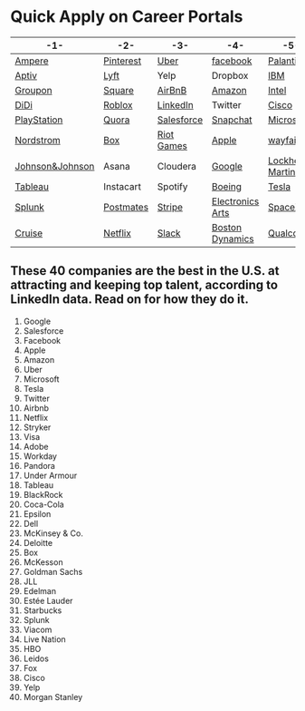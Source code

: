 # Quick Apply on Career Portals 
| -1- | -2- | -3- | -4- | -5- | -6- |
| --- | --- | --- | --- | --- |  --- |
|[Ampere](https://amperecomputing.com/apply/)|[Pinterest](https://www.pinterestcareers.com/homepage)|[Uber](https://www.uber.com/us/en/careers/)|[facebook](https://www.facebook.com/careers/)|[Palantir](https://www.palantir.com/careers/)|[waymo](https://waymo.com/joinus/)|
|[Aptiv](https://www.aptiv.com/careers)|[Lyft](https://www.lyft.com/careers)|Yelp|Dropbox|[IBM](https://careers.ibm.com/)|[ElectronicArts](https://www.ea.com/careers/careers-overview)|
|[Groupon](https://www.grouponcareers.com/ListJobs/Additional%20Locations/Seattle-WA)|[Square](https://careers.squareup.com/us/en)|[AirBnB](https://careers.airbnb.com/)|[Amazon](https://www.amazon.jobs/en)|[Intel](https://jobs.intel.com/)||
|[DiDi](https://boards.greenhouse.io/didi)|[Roblox](https://corp.roblox.com/careers/)|[LinkedIn](https://careers.linkedin.com/)|Twitter|[Cisco](https://jobs.cisco.com/)||
|[PlayStation](https://www.playstation.com/en-us/corporate/about/careers/)|[Quora](https://www.quora.com/careers)|[Salesforce](https://www.salesforce.com/company/careers/)|[Snapchat](https://www.snap.com/en-US/jobs)|[Microsoft](https://careers.microsoft.com/us/en/)||
|[Nordstrom](https://careers.nordstrom.com/)|[Box](https://careers.box.com/)|[Riot Games](https://www.riotgames.com/en/work-with-us/jobs)|[Apple](https://www.apple.com/jobs/us/)|[wayfair](https://www.wayfair.com/careers)||
|[Johnson&Johnson](http://www.jnj.ch/en/careers.html)|Asana|Cloudera|[Google](https://careers.google.com/jobs/)|[Lockheed Martin](https://www.lockheedmartinjobs.com/career-areas)||
|[Tableau](https://www.tableau.com/about/careers)|Instacart|Spotify|[Boeing](https://jobs.boeing.com/)|[Tesla](https://www.tesla.com/careers)||
|[Splunk](https://www.splunk.com/en_us/careers/search-jobs.html)|[Postmates](https://careers.postmates.com/)|[Stripe](https://stripe.com/jobs/search)|[Electronics Arts](https://www.ea.com/careers)|[SpaceX](https://www.spacex.com/careers)||
|[Cruise](https://www.getcruise.com/careers/)|[Netflix](https://jobs.netflix.com/)|[Slack](https://slack.com/careers)|[Boston Dynamics](https://www.bostondynamics.com/careers)|[Qualcomm](https://jobs.qualcomm.com/public/search.xhtml)|[dwfritz PDX](https://www.dwfritz.com/careers/job-listings/)|

## These 40 companies are the best in the U.S. at attracting and keeping top talent, according to LinkedIn data. Read on for how they do it.

1. Google
2. Salesforce
3. Facebook
4. Apple
5. Amazon
6. Uber
7. Microsoft
8. Tesla
9. Twitter
10. Airbnb
11. Netflix
12. Stryker
13. Visa
14. Adobe
15. Workday
16. Pandora
17. Under Armour
18. Tableau
19. BlackRock
20. Coca-Cola
21. Epsilon
22. Dell
23. McKinsey & Co.
24. Deloitte
25. Box
26. McKesson
27. Goldman Sachs
28. JLL
29. Edelman
30. Estée Lauder 
31. Starbucks
32. Splunk
33. Viacom
34. Live Nation
35. HBO
36. Leidos
37. Fox
38. Cisco
39. Yelp
40. Morgan Stanley
